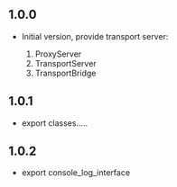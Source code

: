 ## 1.0.0

- Initial version, provide transport server:
    
    1. ProxyServer
    2. TransportServer
    3. TransportBridge
    
## 1.0.1

- export classes.....

## 1.0.2

- export console_log_interface